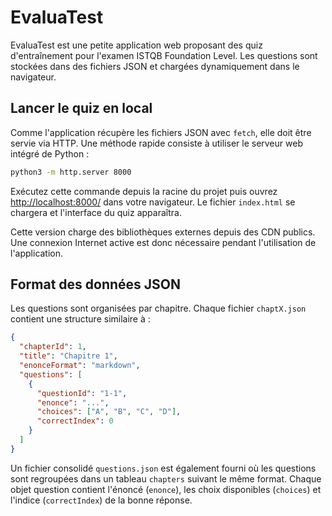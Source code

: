 # EvaluaTest

EvaluaTest est une petite application web proposant des quiz d'entraînement pour l'examen ISTQB Foundation Level. Les questions sont stockées dans des fichiers JSON et chargées dynamiquement dans le navigateur.

## Lancer le quiz en local

Comme l'application récupère les fichiers JSON avec `fetch`, elle doit être servie via HTTP. Une méthode rapide consiste à utiliser le serveur web intégré de Python :

```bash
python3 -m http.server 8000
```

Exécutez cette commande depuis la racine du projet puis ouvrez <http://localhost:8000/> dans votre navigateur. Le fichier `index.html` se chargera et l'interface du quiz apparaîtra.

Cette version charge des bibliothèques externes depuis des CDN publics. Une connexion Internet active est donc nécessaire pendant l'utilisation de l'application.

## Format des données JSON

Les questions sont organisées par chapitre. Chaque fichier `chaptX.json` contient une structure similaire à :

```json
{
  "chapterId": 1,
  "title": "Chapitre 1",
  "enonceFormat": "markdown",
  "questions": [
    {
      "questionId": "1-1",
      "enonce": "...",
      "choices": ["A", "B", "C", "D"],
      "correctIndex": 0
    }
  ]
}
```

Un fichier consolidé `questions.json` est également fourni où les questions sont regroupées dans un tableau `chapters` suivant le même format. Chaque objet question contient l'énoncé (`enonce`), les choix disponibles (`choices`) et l'indice (`correctIndex`) de la bonne réponse.
